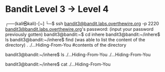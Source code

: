 # Bandit Level 3 → Level 4

┌──(kali㉿kali)-[~]
└─$ ssh bandit3@bandit.labs.overthewire.org -p 2220       
bandit3@bandit.labs.overthewire.org's password: (input your password previously gotten)
bandit3@bandit:~$ cd inhere
bandit3@bandit:~/inhere$ ls
bandit3@bandit:~/inhere$ find (was able to list the content of the directory)
.
./...Hiding-From-You
#contents of the directory

bandit3@bandit:~/inhere$ ls ./...Hiding-From-You
./...Hiding-From-You

bandit3@bandit:~/inhere$ cat ./...Hiding-From-You
